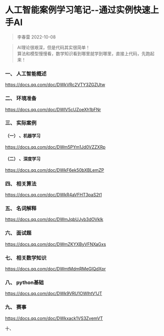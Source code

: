 # 人工智能案例学习笔记--通过实例快速上手AI
> 李春雷 2022-10-08



> <html>
>  AI理论很艰深，但是代码其实很简单！<br>
>  算法和模型慢慢看，数学知识看到哪里就学到哪里，直接上代码，先跑起来！
> </html>



### 一、 人工智能概述
https://docs.qq.com/doc/DWkVRc2VTY3ZGZUtw
### 二、 环境准备
https://docs.qq.com/doc/DWlV5cUZoeXh1bFNr
### 三、 实际案例
#### （一） 、机器学习
https://docs.qq.com/doc/DWm5PYm1Jd0VZZXRp
#### （二） 、深度学习
https://docs.qq.com/doc/DWkF6ek50bXBLemZP
### 四、 相关算法
https://docs.qq.com/doc/DWkR4aVFHT3paS2t1
### 五、 名词解释
https://docs.qq.com/doc/DWmJqbUJyb3dOVklk
### 六、 面试题
https://docs.qq.com/doc/DWmZKYXByVFNXaGxs
### 七、 相关数学知识
https://docs.qq.com/doc/DWmtMdmRMeGlQdXpr
### 八、 python基础
https://docs.qq.com/doc/DWk9VRU1OWlhtV1JT
### 九、 赛事
https://docs.qq.com/doc/DWkxack1VS3ZvemVT

十、 

